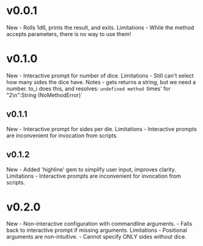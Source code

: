 v0.0.1
======
  New
    - Rolls 1d6, prints the result, and exits.
  Limitations
    - While the method accepts parameters, there is no way to use them!

v0.1.0
======
  New
    - Interactive prompt for number of dice.
  Limitations
    - Still can't select how many sides the dice have.
  Notes
    - gets returns a string, but we need a number. to_i does this, and resolves:
      `undefined method `times' for "2\n":String (NoMethodError)`

v0.1.1
------
  New
    - Interactive prompt for sides per die.
  Limitations
    - Interactive prompts are inconvenient for invocation from scripts.

v0.1.2
------
  New
    - Added 'highline' gem to simplify user input, improves clarity.
  Limitations
    - Interactive prompts are inconvenient for invocation from scripts.

v0.2.0
======
  New
    - Non-interactive configuration with commandline arguments.
    - Falls back to interactive prompt if missing arguments.
  Limitations
    - Positional arguments are non-intuitive.
    - Cannot specify ONLY sides without dice.
